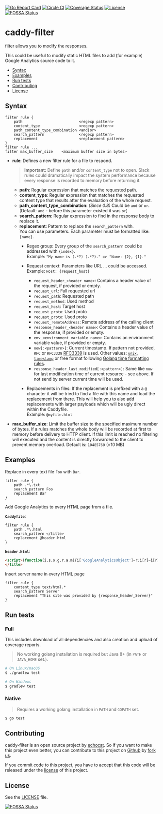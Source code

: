 [![Go Report Card](https://goreportcard.com/badge/github.com/echocat/caddy-filter)](https://goreportcard.com/report/github.com/echocat/caddy-filter)
[![Circle CI](https://img.shields.io/circleci/project/echocat/caddy-filter.svg?style=flat-square)](https://circleci.com/gh/echocat/caddy-filter)
[![Coverage Status](https://img.shields.io/coveralls/echocat/caddy-filter/master.svg?style=flat-square)](https://coveralls.io/github/echocat/caddy-filter?branch=master)
[![License](https://img.shields.io/github/license/echocat/caddy-filter.svg?style=flat-square)](LICENSE)
[![FOSSA Status](https://app.fossa.io/api/projects/git%2Bgithub.com%2Fechocat%2Fcaddy-filter.svg?type=shield)](https://app.fossa.io/projects/git%2Bgithub.com%2Fechocat%2Fcaddy-filter?ref=badge_shield)

# caddy-filter

filter allows you to modify the responses.

This could be useful to modify static HTML files to add (for example) Google Analytics source code to it.

* [Syntax](#syntax)
* [Examples](#examples)
* [Run tests](#run-tests)
* [Contributing](#contributing)
* [License](#license)

## Syntax

```
filter rule {
    path                          <regexp pattern>
    content_type                  <regexp pattern>
    path_content_type_combination <and|or>
    search_pattern                <regexp pattern>
    replacement                   <replacement pattern>
}
filter rule ...
filter max_buffer_size    <maximum buffer size in bytes>
```

* **rule**: Defines a new filter rule for a file to respond.
    > **Important:** Define ``path`` and/or ``content_type`` not to open. Slack rules could dramatically impact the system performance because every response is recorded to memory before returning it.

    * **path**: Regular expression that matches the requested path.
    * **content_type**: Regular expression that matches the requested content type that results after the evaluation of the whole request.
    * **path_content_type_combination**: _(Since 0.8)_ Could be `and` or `or`. (Default: `and` - before this parameter existed it was `or`)
    * **search_pattern**: Regular expression to find in the response body to replace it.
    * **replacement**: Pattern to replace the ``search_pattern`` with. 
        <br>You can use parameters. Each parameter must be formatted like: ``{name}``.
        * Regex group: Every group of the ``search_pattern`` could be addressed with ``{index}``.
          <br>Example: ``"My name is (.*?) (.*?)." => "Name: {2}, {1}."``
        
        * Request context: Parameters like URL ... could be accessed.
          <br>Example: ``Host: {request_host}``
            * ``request_header_<header name>``: Contains a header value of the request, if provided or empty.
            * ``request_url``: Full requested url
            * ``request_path``: Requested path
            * ``request_method``: Used method
            * ``request_host``: Target host
            * ``request_proto``: Used proto
            * ``request_proto``: Used proto
            * ``request_remoteAddress``: Remote address of the calling client
            * ``response_header_<header name>``: Contains a header value of the response, if provided or empty.
            * ``env_<environment variable name>``: Contains an environment variable value, if provided or empty.
            * ``now[:<pattern>]``: Current timestamp. If pattern not provided, `RFC` or `RFC3339` [RFC3339](https://tools.ietf.org/html/rfc3339) is used. Other values: [`unix`](https://en.wikipedia.org/wiki/Unix_time), [`timestamp`](https://developer.mozilla.org/en/docs/Web/JavaScript/Reference/Global_Objects/Date/now) or free format following [Golang time formatting rules](https://golang.org/pkg/time/#pkg-constants).
            * ``response_header_last_modified[:<pattern>]``: Same like `now` for last modification time of current resource - see above. If not send by server current time will be used.
        * Replacements in files: If the replacement is prefixed with a ``@`` character it will be tried
           to find a file with this name and load the replacement from there. This will help you to also
           add replacements with larger payloads which will be ugly direct within the Caddyfile.
           <br>Example: ``@myfile.html``
* **max_buffer_size**: Limit the buffer size to the specified maximum number of bytes. If a rules matches the whole body will be recorded at first to memory before delivery to HTTP client. If this limit is reached no filtering will executed and the content is directly forwarded to the client to prevent memory overload. Default is: ``10485760`` (=10 MB)

## Examples

Replace in every text file ``Foo`` with ``Bar``.

```
filter rule {
    path .*\.txt
    search_pattern Foo
    replacement Bar
}
```

Add Google Analytics to every HTML page from a file.

**``Caddyfile``**:
```
filter rule {
    path .*\.html
    search_pattern </title>
    replacement @header.html
}
```

**``header.html``**:
```html
<script>(function(i,s,o,g,r,a,m){i['GoogleAnalyticsObject']=r;i[r]=i[r]||function(){(i[r].q=i[r].q||[]).push(arguments)},i[r].l=1*new Date();a=s.createElement(o),m=s.getElementsByTagName(o)[0];a.async=1;a.src=g;m.parentNode.insertBefore(a,m)})(window,document,'script','//www.google-analytics.com/analytics.js','ga');ga('create', 'UA-12345678-9', 'auto');ga('send', 'pageview');</script>
</title>
```

Insert server name in every HTML page

```
filter rule {
    content_type text/html.*
    search_pattern Server
    replacement "This site was provided by {response_header_Server}"
}
```

## Run tests

### Full

This includes download of all dependencies and also creation and upload of coverage reports.

> No working golang installation is required but Java 8+ (in ``PATH`` or ``JAVA_HOME`` set.). 

```bash
# On Linux/macOS
$ ./gradlew test

# On Windows
$ gradlew test
```
### Native

> Requires a working golang installation in ``PATH`` and ``GOPATH`` set.

```bash
$ go test
```

## Contributing

caddy-filter is an open source project by [echocat](https://echocat.org).
So if you want to make this project even better, you can contribute to this project on [Github](https://github.com/echocat/caddy-filter)
by [fork us](https://github.com/echocat/caddy-filter/fork).

If you commit code to this project, you have to accept that this code will be released under the [license](#license) of this project.

## License

See the [LICENSE](LICENSE) file.


[![FOSSA Status](https://app.fossa.io/api/projects/git%2Bgithub.com%2Fechocat%2Fcaddy-filter.svg?type=large)](https://app.fossa.io/projects/git%2Bgithub.com%2Fechocat%2Fcaddy-filter?ref=badge_large)